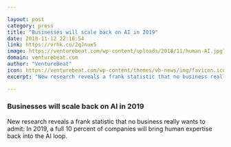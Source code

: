 ```yaml
---

layout: post
category: press
title: "Businesses will scale back on AI in 2019"
date: 2018-11-12 22:16:54
link: https://vrhk.co/2qJnux5
image: https://venturebeat.com/wp-content/uploads/2018/11/human-AI.jpg?fit=1200%2C900&strip=all
domain: venturebeat.com
author: "VentureBeat"
icon: https://venturebeat.com/wp-content/themes/vb-news/img/favicon.ico
excerpt: "New research reveals a frank statistic that no business really wants to admit: In 2019, a full 10 percent of companies will bring human expertise back into the AI loop."

---
```


### Businesses will scale back on AI in 2019

New research reveals a frank statistic that no business really wants to admit: In 2019, a full 10 percent of companies will bring human expertise back into the AI loop.